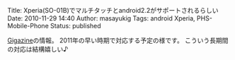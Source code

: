 Title: Xperia(SO-01B)でマルチタッチとandroid2.2がサポートされるらしい
Date: 2010-11-29 14:40
Author: masayukig
Tags: android Xperia, PHS-Mobile-Phone
Status: published

[Gigazine](http://gigazine.net/index.php?/news/comments/20101129_xperia_multitouch_android22/)の情報。
2011年の早い時期で対応する予定の様です。
こういう長期間の対応は結構嬉しい♪
